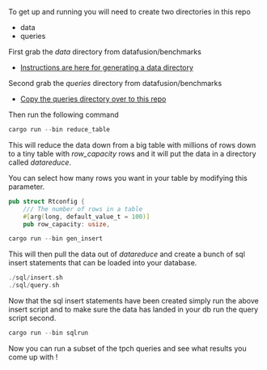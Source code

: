 
To get up and running you will need to create two directories in this repo

* data
* queries

First grab the *data* directory from datafusion/benchmarks

* [Instructions are here for generating a data directory](https://github.com/apache/arrow-datafusion/tree/main/benchmarks#generating-data)

Second grab the *queries* directory from datafusion/benchmarks

* [Copy the queries directory over to this repo](https://github.com/apache/arrow-datafusion/tree/main/benchmarks/queries)

Then run the following command

```rust
cargo run --bin reduce_table
```

This will reduce the data down from a big table with millions of rows down to a tiny table with *row_capacity* rows and it will put the data in a directory called *datareduce*.

You can select how many rows you want in your table by modifying this parameter.

```rust
pub struct Rtconfig {
    /// The number of rows in a table
    #[arg(long, default_value_t = 100)]
    pub row_capacity: usize,
```

```rust
cargo run --bin gen_insert
```

This will then pull the data out of *datareduce* and create a bunch of sql insert statements that can be loaded into your database.

```rust
./sql/insert.sh
./sql/query.sh
```

Now that the sql insert statements have been created simply run the above insert script and to make sure the data has landed in your db run the query script second.

```rust
cargo run --bin sqlrun
```

Now you can run a subset of the tpch queries and see what results you come up with !
